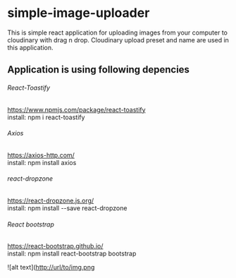 # simple-image-uploader
This is simple react application for uploading images from your computer to cloudinary with drag n drop. Cloudinary upload preset and name are used in this application.

## Application is using following depencies

###### React-Toastify
https://www.npmjs.com/package/react-toastify  
install: npm i react-toastify

###### Axios
https://axios-http.com/  
install: npm install axios

###### react-dropzone
https://react-dropzone.js.org/  
install: npm install --save react-dropzone

###### React bootstrap
https://react-bootstrap.github.io/  
install: npm install react-bootstrap bootstrap

![alt text]([http://url/to/img.png](https://res.cloudinary.com/dvxr83sxr/image/upload/c_scale,w_960/v1654026819/Na%CC%88ytto%CC%88kuva_2022-5-31_kello_22.52.13_pg4ex1.png)


